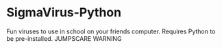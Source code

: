 # SigmaVirus-Python
Fun viruses to use in school on your friends computer. Requires Python to be pre-installed. JUMPSCARE WARNING
